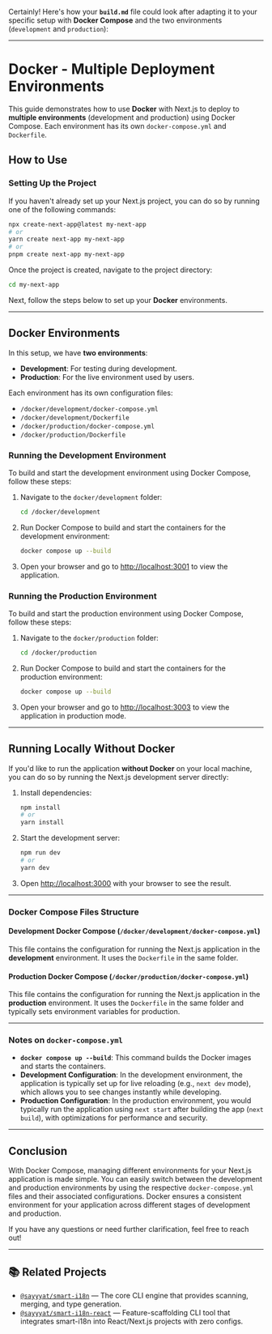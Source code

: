 Certainly! Here's how your **`build.md`** file could look after adapting it to your specific setup with **Docker Compose** and the two environments (`development` and `production`):

---

# Docker - Multiple Deployment Environments

This guide demonstrates how to use **Docker** with Next.js to deploy to **multiple environments** (development and production) using Docker Compose. Each environment has its own `docker-compose.yml` and `Dockerfile`.

## How to Use

### Setting Up the Project

If you haven't already set up your Next.js project, you can do so by running one of the following commands:

```bash
npx create-next-app@latest my-next-app
# or
yarn create next-app my-next-app
# or
pnpm create next-app my-next-app
```

Once the project is created, navigate to the project directory:

```bash
cd my-next-app
```

Next, follow the steps below to set up your **Docker** environments.

---

## Docker Environments

In this setup, we have **two environments**:

- **Development**: For testing during development.
- **Production**: For the live environment used by users.

Each environment has its own configuration files:

- `/docker/development/docker-compose.yml`
- `/docker/development/Dockerfile`
- `/docker/production/docker-compose.yml`
- `/docker/production/Dockerfile`

### Running the Development Environment

To build and start the development environment using Docker Compose, follow these steps:

1. Navigate to the `docker/development` folder:

   ```bash
   cd /docker/development
   ```

2. Run Docker Compose to build and start the containers for the development environment:

   ```bash
   docker compose up --build
   ```

3. Open your browser and go to [http://localhost:3001](http://localhost:3001) to view the application.

### Running the Production Environment

To build and start the production environment using Docker Compose, follow these steps:

1. Navigate to the `docker/production` folder:

   ```bash
   cd /docker/production
   ```

2. Run Docker Compose to build and start the containers for the production environment:

   ```bash
   docker compose up --build
   ```

3. Open your browser and go to [http://localhost:3003](http://localhost:3003) to view the application in production mode.

---

## Running Locally Without Docker

If you'd like to run the application **without Docker** on your local machine, you can do so by running the Next.js development server directly:

1. Install dependencies:

   ```bash
   npm install
   # or
   yarn install
   ```

2. Start the development server:

   ```bash
   npm run dev
   # or
   yarn dev
   ```

3. Open [http://localhost:3000](http://localhost:3000) with your browser to see the result.

---

### Docker Compose Files Structure

#### **Development Docker Compose** (`/docker/development/docker-compose.yml`)

This file contains the configuration for running the Next.js application in the **development** environment. It uses the `Dockerfile` in the same folder.

#### **Production Docker Compose** (`/docker/production/docker-compose.yml`)

This file contains the configuration for running the Next.js application in the **production** environment. It uses the `Dockerfile` in the same folder and typically sets environment variables for production.

---

### Notes on `docker-compose.yml`

- **`docker compose up --build`**: This command builds the Docker images and starts the containers.
- **Development Configuration**: In the development environment, the application is typically set up for live reloading (e.g., `next dev` mode), which allows you to see changes instantly while developing.
- **Production Configuration**: In the production environment, you would typically run the application using `next start` after building the app (`next build`), with optimizations for performance and security.

---

## Conclusion

With Docker Compose, managing different environments for your Next.js application is made simple. You can easily switch between the development and production environments by using the respective `docker-compose.yml` files and their associated configurations. Docker ensures a consistent environment for your application across different stages of development and production.

If you have any questions or need further clarification, feel free to reach out!

---

## 📚 Related Projects

- [`@sayyyat/smart-i18n`](https://www.npmjs.com/package/@sayyyat/smart-i18n) — The core CLI engine that provides scanning, merging, and type generation.
- [`@sayyyat/smart-i18n-react`](https://www.npmjs.com/package/@sayyyat/smart-i18n-react) — Feature-scaffolding CLI tool that integrates smart-i18n into React/Next.js projects with zero configs.
